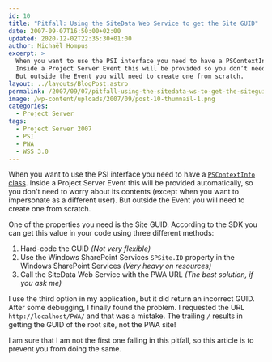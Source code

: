 ```yaml
---
id: 10
title: "Pitfall: Using the SiteData Web Service to get the Site GUID"
date: 2007-09-07T16:50:00+02:00
updated: 2020-12-02T22:35:30+01:00
author: Michaël Hompus
excerpt: >
  When you want to use the PSI interface you need to have a PSContextInfo Class.
  Inside a Project Server Event this will be provided so you don’t need to worry about it’s contents.
  But outside the Event you will need to create one from scratch.
layout: ../layouts/BlogPost.astro
permalink: /2007/09/07/pitfall-using-the-sitedata-ws-to-get-the-siteguid/
image: /wp-content/uploads/2007/09/post-10-thumnail-1.png
categories:
  - Project Server
tags:
  - Project Server 2007
  - PSI
  - PWA
  - WSS 3.0
---
```


When you want to use the PSI interface you need to have a [`PSContextInfo` class](https://learn.microsoft.com/previous-versions/office/developer/office-2007/ms482944(v=office.12)).
Inside a Project Server Event this will be provided automatically, so you don't need to worry about its contents (except when you want to impersonate as a different user).
But outside the Event you will need to create one from scratch.

<!--more-->

One of the properties you need is the Site GUID.
According to the SDK you can get this value in your code using three different methods:

1. Hard-code the GUID _(Not very flexible)_
2. Use the Windows SharePoint Services `SPSite.ID` property in the Windows SharePoint Services _(Very heavy on resources)_
3. Call the SiteData Web Service with the PWA URL _(The best solution, if you ask me)_

I use the third option in my application, but it did return an incorrect GUID.
After some debugging, I finally found the problem.
I requested the URL `http://localhost/PWA/` and that was a mistake.
The trailing `/` results in getting the GUID of the root site, not the PWA site!

I am sure that I am not the first one falling in this pitfall, so this article is to prevent you from doing the same.
